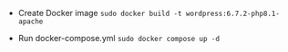 - Create Docker image
  `sudo docker build -t wordpress:6.7.2-php8.1-apache `
  
- Run docker-compose.yml
  `sudo docker compose up -d`
